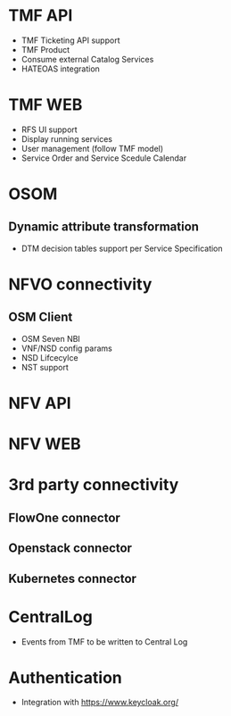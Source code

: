 # TMF API

- TMF Ticketing API support
- TMF Product
- Consume external Catalog Services
- HATEOAS integration

# TMF WEB

- RFS UI support
- Display running services
- User management (follow TMF model)
- Service Order and Service Scedule Calendar


# OSOM

## Dynamic attribute transformation

- DTM decision tables support per Service Specification



# NFVO connectivity

## OSM Client

- OSM Seven NBI
- VNF/NSD config params
- NSD Lifcecylce
- NST support

# NFV API


# NFV WEB


# 3rd party connectivity

## FlowOne connector


## Openstack connector


## Kubernetes connector


# CentralLog

- Events from TMF to be written to Central Log

# Authentication

- Integration with https://www.keycloak.org/ 
